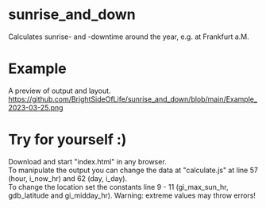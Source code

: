 # sunrise_and_down
Calculates sunrise- and -downtime around the year, e.g. at Frankfurt a.M.

# Example
A preview of output and layout.<br/>
https://github.com/BrightSideOfLife/sunrise_and_down/blob/main/Example_2023-03-25.png

# Try for yourself :)
Download and start "index.html" in any browser.<br/>
To manipulate the output you can change the data at "calculate.js" at line 57 (hour, i_now_hr) and 62 (day, i_day).<br/>
To change the location set the constants line 9 - 11 (gi_max_sun_hr, gdb_latitude and gi_midday_hr). Warning: extreme values may throw errors!
